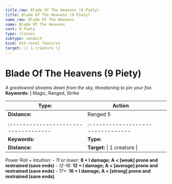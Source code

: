 ```yaml
---
title_raw: Blade Of The Heavens (9 Piety)
title: Blade Of The Heavens (9 Piety)
name_raw: Blade Of The Heavens
name: Blade Of The Heavens
cost: 9 Piety
type: classes
subtype: conduit
kind: 6th-level features
target: \| 1 creature \|
---
```


# Blade Of The Heavens (9 Piety)

*A greatsword streams down from the sky, threatening to pin your foe.* **Keywords:** | Magic, Ranged, Strike

| **Type:**                            | Action                            |     |     |
| ------------------------------------ | --------------------------------- | --- | --- |
| **Distance:**                        | Ranged 5                          |     |     |
|                                      |                                   |     |     |
| :----------------------------------- | :-------------------------------- |     |     |
| **Keywords:**                        | **Type:**                         |     |     |
| **Distance:**                        | **Target:** \| 1 creature \|      |     |     |

Power Roll + Intuition: - *11 or lower:* **8 + I damage; A \< \[weak\] prone and restrained (save ends)** - *12-16:* **12 + I damage; A \< \[average\] prone and restrained (save ends)** - *17+:* **16 + I damage; A \< \[strong\] prone and restrained (save ends)**
